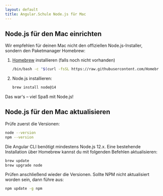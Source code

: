 ```yaml
---
layout: default
title: Angular.Schule Node.js für Mac
---
```


## Node.js für den Mac einrichten

Wir empfehlen für deinen Mac nicht den offiziellen Node.js-Installer, sondern den Paketmanager Homebrew:

1. [Homebrew](https://brew.sh/) installieren (falls noch nicht vorhanden)
   ```bash
   /bin/bash -c "$(curl -fsSL https://raw.githubusercontent.com/Homebrew/install/HEAD/install.sh)"
   ```
2. Node.js installieren:
   ```bash
   brew install node@14
   ```

Das war's – viel Spaß mit Node.js!



## Node.js für den Mac aktualisieren

Prüfe zuerst die Versionen:

```bash
node --version
npm --version
```

Die Angular CLI benötigt mindestens Node.js 12.x.
Eine bestehende Installation über Homebrew kannst du mit folgenden Befehlen aktualisieren:

```bash
brew update
brew upgrade node
```

Prüfen anschließend wieder die Versionen. Sollte NPM nicht aktualisiert worden sein, dann führe aus:

```bash
npm update -g npm
```

